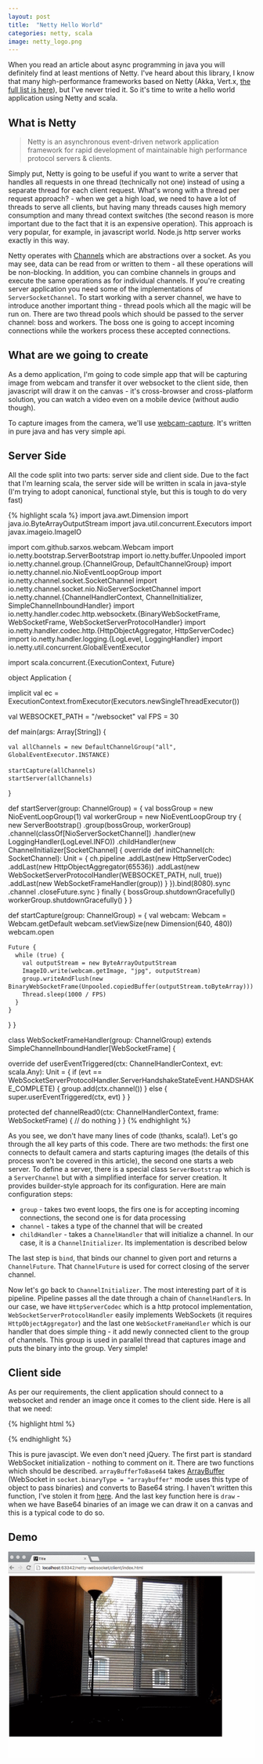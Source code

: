 ```yaml
---
layout: post
title:  "Netty Hello World"
categories: netty, scala
image: netty_logo.png
---
```

When you read an article about async programming in java you will definitely find at least mentions of Netty. I've heard about this library, I know that many high-performance frameworks based on Netty (Akka, Vert.x, [the full list is here][1]), but I've never tried it. So it's time to write a hello world application using Netty and scala.

## What is Netty

>Netty is an asynchronous event-driven network application framework
for rapid development of maintainable high performance protocol servers & clients.

Simply put, Netty is going to be useful if you want to write a server that handles all requests in one thread (technically not one) instead of using a separate thread for each client request. What's wrong with a thread per request approach? - when we get a high load, we need to have a lot of threads to serve all clients, but having many threads causes high memory consumption and many thread context switches (the second reason is more important due to the fact that it is an expensive operation). This approach is very popular, for example, in javascript world. Node.js http server works exactly in this way.

Netty operates with [Channels][3] which are abstractions over a socket. As you may see, data can be read from or written to them  - all these operations will be non-blocking. In addition, you can combine channels in groups and execute the same operations as for individual channels. If you're creating server application you need some of the implementations of `ServerSocketChannel`. To start working with a server channel, we have to introduce another important thing - thread pools which all the magic will be run on. There are two thread pools which should be passed to the server channel: boss and workers.
The boss one is going to accept incoming connections while the workers process these accepted connections.

## What are we going to create

As a demo application, I'm going to code simple app that will be capturing image from webcam and transfer it over websocket to the client side, then javascript will draw it on the canvas - it's cross-browser and cross-platform solution, you can watch a video even on a mobile device (without audio though).

To capture images from the camera, we'll use [webcam-capture][2]. It's written in pure java and has very simple api.

## Server Side

All the code split into two parts: server side and client side. Due to the fact that I'm learning scala, the server side will be written in scala in java-style (I'm trying to adopt canonical, functional style, but this is tough to do very fast)

{% highlight scala %}
import java.awt.Dimension
import java.io.ByteArrayOutputStream
import java.util.concurrent.Executors
import javax.imageio.ImageIO

import com.github.sarxos.webcam.Webcam
import io.netty.bootstrap.ServerBootstrap
import io.netty.buffer.Unpooled
import io.netty.channel.group.{ChannelGroup, DefaultChannelGroup}
import io.netty.channel.nio.NioEventLoopGroup
import io.netty.channel.socket.SocketChannel
import io.netty.channel.socket.nio.NioServerSocketChannel
import io.netty.channel.{ChannelHandlerContext, ChannelInitializer, SimpleChannelInboundHandler}
import io.netty.handler.codec.http.websocketx.{BinaryWebSocketFrame, WebSocketFrame, WebSocketServerProtocolHandler}
import io.netty.handler.codec.http.{HttpObjectAggregator, HttpServerCodec}
import io.netty.handler.logging.{LogLevel, LoggingHandler}
import io.netty.util.concurrent.GlobalEventExecutor

import scala.concurrent.{ExecutionContext, Future}

object Application {

  implicit val ec = ExecutionContext.fromExecutor(Executors.newSingleThreadExecutor())

  val WEBSOCKET_PATH = "/websocket"
  val FPS = 30

  def main(args: Array[String]) {

    val allChannels = new DefaultChannelGroup("all", GlobalEventExecutor.INSTANCE)

    startCapture(allChannels)
    startServer(allChannels)
  }

  def startServer(group: ChannelGroup) = {
    val bossGroup = new NioEventLoopGroup(1)
    val workerGroup = new NioEventLoopGroup
    try {
      new ServerBootstrap()
        .group(bossGroup, workerGroup)
        .channel(classOf[NioServerSocketChannel])
        .handler(new LoggingHandler(LogLevel.INFO))
        .childHandler(new ChannelInitializer[SocketChannel] {
          override def initChannel(ch: SocketChannel): Unit = {
            ch.pipeline
              .addLast(new HttpServerCodec)
              .addLast(new HttpObjectAggregator(65536))
              .addLast(new WebSocketServerProtocolHandler(WEBSOCKET_PATH, null, true))
              .addLast(new WebSocketFrameHandler(group))
          }
        }).bind(8080).sync
        .channel
        .closeFuture.sync
    } finally {
      bossGroup.shutdownGracefully()
      workerGroup.shutdownGracefully()
    }
  }

  def startCapture(group: ChannelGroup) = {
    val webcam: Webcam = Webcam.getDefault
    webcam.setViewSize(new Dimension(640, 480))
    webcam.open

    Future {
      while (true) {
        val outputStream = new ByteArrayOutputStream
        ImageIO.write(webcam.getImage, "jpg", outputStream)
        group.writeAndFlush(new BinaryWebSocketFrame(Unpooled.copiedBuffer(outputStream.toByteArray)))
        Thread.sleep(1000 / FPS)
      }
    }
  }
}

class WebSocketFrameHandler(group: ChannelGroup) extends SimpleChannelInboundHandler[WebSocketFrame] {

  override def userEventTriggered(ctx: ChannelHandlerContext, evt: scala.Any): Unit = {
    if (evt == WebSocketServerProtocolHandler.ServerHandshakeStateEvent.HANDSHAKE_COMPLETE) {
      group.add(ctx.channel())
    } else {
      super.userEventTriggered(ctx, evt)
    }
  }

  protected def channelRead0(ctx: ChannelHandlerContext, frame: WebSocketFrame) {
    // do nothing
  }
}
{% endhighlight %}


As you see, we don't have many lines of code (thanks, scala!). Let's go through the all key parts of this code.
There are two methods: the first one connects to default camera and starts capturing images (the details of this process won't be covered in this article), the second one starts a web server.
To define a server, there is a special class `ServerBootstrap` which is a `ServerChannel` but with a simplified interface for server creation. It provides builder-style approach for its configuration. Here are main configuration steps:

* `group` - takes two event loops, the firs one is for accepting incoming connections, the second one is for data processing
* `channel` - takes a type of the channel that will be created
* `childHandler` - takes a `ChannelHandler` that will initialize a channel. In our case, it is a `ChannelInitializer`. Its implementation is described below

The last step is `bind`, that binds our channel to given port and returns a `ChannelFuture`. That `ChannelFuture` is used for correct closing of the server channel.

Now let's go back to `ChannelInitializer`. The most interesting part of it is pipeline. Pipeline passes all the date through a chain of `ChannelHandler`s. In our case, we have `HttpServerCodec` which is a http protocol implementation, `WebSocketServerProtocolHandler` easily implements WebSockets (it requires `HttpObjectAggregator`) and the last one `WebSocketFrameHandler` which is our handler that does simple thing - it add newly connected client to the group of channels. This group is used in parallel thread that captures image and puts the binary into the group. Very simple!

## Client side

As per our requirements, the client application should connect to a websocket and render an image once it comes to the client side. Here is all that we need:

{% highlight html %}
<canvas id="viewport"></canvas>
<script type="text/javascript">
    var canvas = document.getElementById('viewport');
    var context = canvas.getContext('2d');

    var socket;
    if (window.WebSocket) {
        socket = new WebSocket("ws://localhost:8080/websocket");
        socket.binaryType = "arraybuffer";
        socket.onmessage = function (event) {
            draw(event.data);
        };
    } else {
        alert("Your browser does not support Web Socket.");
    }

    function draw(imgData) {
        var b64imgData = arrayBufferToBase64(imgData);
        var img = new Image();
        img.src = "data:image/jpeg;base64," + b64imgData;
        canvas.width = img.width;
        canvas.height = img.height;
        context.drawImage(img, 0, 0, 640, 480);
    }

    function arrayBufferToBase64(buffer) {
        var binary = '';
        var bytes = new Uint8Array(buffer);
        var len = bytes.byteLength;
        for (var i = 0; i < len; i++) {
            binary += String.fromCharCode(bytes[i]);
        }
        return window.btoa(binary);
    }
</script>
{% endhighlight %}

This is pure javascipt. We even don't need jQuery. The first part is standard WebSocket initialization - nothing to comment on it. There are two functions which should be described. `arrayBufferToBase64` takes [ArrayBuffer][4] (WebSocket in `socket.binaryType = "arraybuffer"` mode uses this type of object to pass binaries) and converts to Base64 string. I haven't written this function, I've stolen it from [here][5]. And the last key function here is `draw` - when we have Base64 binaries of an image we can draw it on a canvas and this is a typical code to do so.

## Demo

<p>
<img src="/assets/netty/suZVdHpAUD.gif" />
</p>

[1]: http://netty.io/wiki/related-projects.html
[2]: https://github.com/sarxos/webcam-capture
[3]: http://netty.io/4.0/api/io/netty/channel/Channel.html
[4]: https://developer.mozilla.org/en-US/docs/Web/JavaScript/Reference/Global_Objects/ArrayBuffer
[5]:http://stackoverflow.com/questions/9267899/arraybuffer-to-base64-encoded-string
